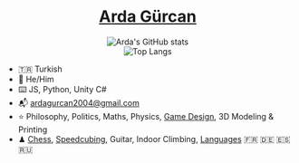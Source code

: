 
<div align="center">
  
# [Arda Gürcan](https://ardagurcan.com)
  
![Arda's GitHub stats](https://github-readme-stats.vercel.app/api?username=ArdaGurcan&count_private=true&show_icons=true&theme=radical&hide_title=true&hide_rank=true)<br>
![Top Langs](https://github-readme-stats.vercel.app/api/top-langs/?username=anuraghazra&layout=compact&langs_count=10&theme=radical&hide=rust&hide_title=true&card_width=297)

</div>
  
- 🇹🇷 Turkish
- 🥚 He/Him
- ⌨️ JS, Python, Unity C#
- 📬 ardagurcan2004@gmail.com
- ⭐ Philosophy, Politics, Maths, Physics, [Game Design](https://agurcan.itch.io), 3D Modeling & Printing
- ♟ [Chess](https://www.chess.com/member/agurcan), [Speedcubing](https://www.worldcubeassociation.org/persons/2018GURC01), Guitar, Indoor Climbing, [Languages](https://www.duolingo.com/profile/ArdaGurcan) 🇫🇷 🇩🇪 🇪🇸 🇷🇺
  
